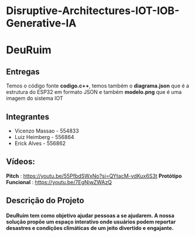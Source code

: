 # Disruptive-Architectures-IOT-IOB-Generative-IA

# DeuRuim

## Entregas

Temos o código fonte **codigo.c++**, temos também o **diagrama.json** que é a estrutura do ESP32 em formato JSON e também **modelo.png** que é uma imagem do sistema IOT

## Integrantes

- Vicenzo Massao - 554833
- Luiz Heimberg - 556864
- Erick Alves - 556862

## Vídeos:

**Pitch** : https://youtu.be/55PfbdSWxNo?si=QYtacM-vdKux6S3t
**Protótipo Funcional** : https://youtu.be/7EgNjwZWAzQ

## Descrição do Projeto

#### DeuRuim tem como objetivo ajudar pessoas a se ajudarem. A nossa solução propõe um espaço interativo onde usuários podem reportar desastres e condições climáticas de um jeito divertido e engajante.